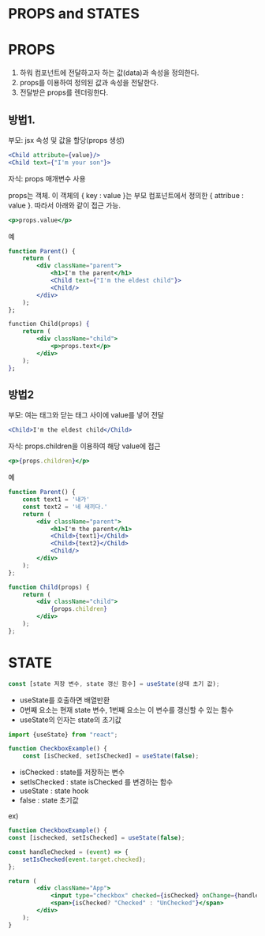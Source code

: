 # PROPS and STATES

# PROPS

1. 하워 컴포넌트에 전달하고자 하는 값(data)과 속성을 정의한다.
2. props를 이용하여 정의된 값과 속성을 전달한다.
3. 전달받은 props를 렌더링한다.

## 방법1.

부모: jsx 속성 및 값을 할당(props 생성)

```jsx
<Child attribute={value}/>
<Child text={"I'm your son"}>
```

자식: props 매개변수 사용

props는 객체.
이 객체의 { key : value }는
부모 컴포넌트에서 정의한 { attribue : value }.
따라서 아래와 같이 접근 가능.

```jsx
<p>props.value</p>
```

예

```jsx
function Parent() {
	return (
		<div className="parent">
			<h1>I'm the parent</h1>
			<Child text={"I'm the eldest child"}>
			<Child/>
		</div>
	);
};

function Child(props) {
	return (
		<div className="child">
			<p>props.text</p>
		</div>
	);
};
```

## 방법2

부모: 여는 태그와 닫는 태그 사이에 value를 넣어 전달

```jsx
<Child>I'm the eldest child</Child>
```

자식: props.children을 이용하여 해당 value에 접근

```jsx
<p>{props.children}</p>
```

예

```jsx
function Parent() {
	const text1 = '내가'
	const text2 = '네 새끼다.'
	return (
		<div className="parent">
			<h1>I'm the parent</h1>
			<Child>{text1}</Child>
			<Child>{text2}</Child>
			<Child/>
		</div>
	);
};

function Child(props) {
	return (
		<div className="child">
			{props.children}
		</div>
	);
};
```

# STATE

```jsx
const [state 저장 변수, state 갱신 함수] = useState(상태 초기 값);
```

- useState를 호출하면 배열반환
- 0번째 요소는 현재 state 변수, 1번째 요소는 이 변수를 갱신할 수 있는 함수
- useState의 인자는 state의 초기값

```jsx
import {useState} from "react";

function CheckboxExample() {
	const [isChecked, setIsChecked] = useState(false);
```

- isChecked : state를 저장하는 변수
- setIsChecked : state  isChecked 를 변경하는 함수
- useState : state hook
- false : state 초기값

ex)

```jsx
function CheckboxExample() {
const [ischecked, setIsChecked] = useState(false);

const handleChecked = (event) => {
	setIsChecked(event.target.checked);
};

return (
		<div className="App">
			<input type="checkbox" checked={isChecked} onChange={handleCheked} />
			<span>{isChecked? "Checked" : "UnChecked"}</span>
		</div>
	);
}
```